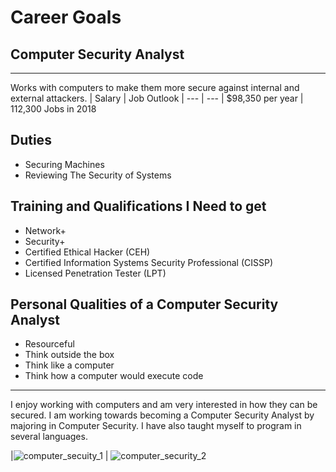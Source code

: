 # Career Goals
## Computer Security Analyst

* * *

Works with computers to make them more secure against internal and external attackers.
| Salary | Job Outlook
| --- | ---
| $98,350 per year | 112,300 Jobs in 2018

## Duties
- Securing Machines
- Reviewing The Security of Systems

## Training and Qualifications I Need to get
- Network+
- Security+
- Certified Ethical Hacker (CEH)
- Certified Information Systems Security Professional (CISSP)
- Licensed Penetration Tester (LPT)

## Personal Qualities of a Computer Security Analyst
- Resourceful
- Think outside the box
- Think like a computer
- Think how a computer would execute code

* * *

I enjoy working with computers and am very interested in how they can be secured. I am working towards becoming a Computer Security Analyst by majoring in Computer Security. I have also taught myself to program in several languages.

|![computer_secuity_1](https://media.geeksforgeeks.org/wp-content/uploads/introduction-to-firewall-1.png) | ![computer_security_2](https://i.pcmag.com/imagery/articles/07GY5dhZPFIk7NjDSRDEUAm-1.fit_scale.size_2698x1517.v1570636699.jpg)
